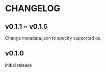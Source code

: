 CHANGELOG
===

v0.1.1 ~ v0.1.5
---

Change metadata.json to specify supported os.

v0.1.0
---

Initial release
